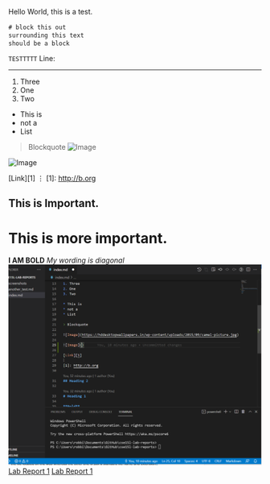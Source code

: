 Hello World, this is a test.
```
# block this out
surrounding this text 
should be a block
``` 
`TESTTTTT` 
Line:
***
1. Three
2. One
3. Two
* This is
* not a
* List
> Blockquote
![Image](https://hddesktopwallpapers.in/wp-content/uploads/2015/09/camel-picture.jpg)

![Image]()

[Link][1]
⋮
[1]: http://b.org
## This is Important.
# This is more important.
**I AM BOLD**
*My wording is diagonal*
![Image](./screenshots/sshot.PNG)
[Lab Report 1](lab-report-1-week2.html)
[Lab Report 1](https://robrodrig.github.io/cse15l-lab-reports/lab-report-1-week-2.html)